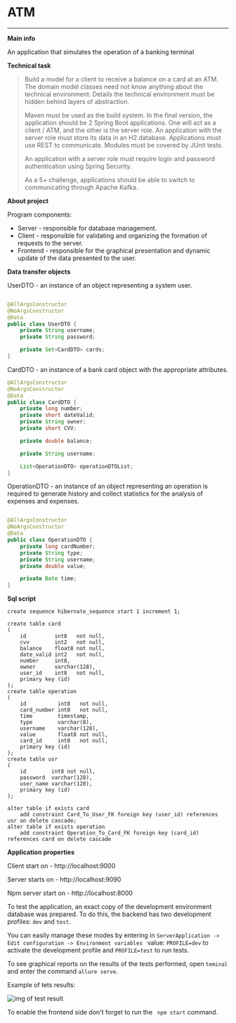 # ATM

___
**Main info**

An application that simulates the operation of a banking terminal

**Technical task**

> Build a model for a client to receive a balance on a card at an ATM. The domain model classes need not know anything about the technical environment. Details the technical environment must be hidden behind layers of abstraction.
>
>Maven must be used as the build system. In the final version, the application should be 2 Spring Boot applications. One will act as a client / ATM, and the other is the server role. An application with the server role must store its data in an H2 database. Applications must use REST to communicate. Modules must be covered by JUnit tests.
>
>An application with a server role must require login and password authentication using Spring Security.
>
>As a 5+ challenge, applications should be able to switch to communicating through Apache Kafka.

**About project**

Program components:

+ Server - responsible for database management.
+ Client - responsible for validating and organizing the formation of requests to the server.
+ Frontend - responsible for the graphical presentation and dynamic update of the data presented to the user.

**Data transfer objects**

UserDTO - an instance of an object representing a system user.

```java

@AllArgsConstructor
@NoArgsConstructor
@Data
public class UserDTO {
    private String username;
    private String password;

    private Set<CardDTO> cards;
}
```

CardDTO - an instance of a bank card object with the appropriate attributes.

```java
@AllArgsConstructor
@NoArgsConstructor
@Data
public class CardDTO {
    private long number;
    private short dateValid;
    private String owner;
    private short CVV;

    private double balance;

    private String username;

    List<OperationDTO> operationDTOList;
}
```

OperationDTO - an instance of an object representing an operation is required to generate history and collect statistics
for the analysis of expenses and expenses.

```java

@AllArgsConstructor
@NoArgsConstructor
@Data
public class OperationDTO {
    private long cardNumber;
    private String type;
    private String username;
    private double value;

    private Date time;
}
```

**Sql script**

```postgresql
create sequence hibernate_sequence start 1 increment 1;

create table card
(
    id         int8   not null,
    cvv        int2   not null,
    balance    float8 not null,
    date_valid int2   not null,
    number     int8,
    owner      varchar(128),
    user_id    int8   not null,
    primary key (id)
);
create table operation
(
    id          int8   not null,
    card_number int8   not null,
    time        timestamp,
    type        varchar(8),
    username    varchar(128),
    value       float8 not null,
    card_id     int8   not null,
    primary key (id)
);
create table usr
(
    id        int8 not null,
    password  varchar(128),
    user_name varchar(128),
    primary key (id)
);

alter table if exists card
    add constraint Card_To_User_FK foreign key (user_id) references usr on delete cascade;
alter table if exists operation
    add constraint Operation_To_Card_FK foreign key (card_id) references card on delete cascade
```

**Application properties**

Client start on - http://localhost:9000

Server starts on - http://localhost:9090

Npm server start on -  http://localhost:8000

To test the application, an exact copy of the development environment database was prepared. To do this, the backend has two development profiles: ``` dev ``` and ``` test ```.

You can easily manage these modes by entering in ```ServerApplication -> Edit configuration -> Environment variables ``` value: ``` PROFILE=dev ``` to activate the development profile and ``` PROFILE=test ``` to run tests.

To see graphical reports on the results of the tests performed, open ```teminal ``` and enter the command ``` allure serve ```.

Example of tets results:

![img of test result](https://i.ibb.co/WWqy4B0/Report.png)

To enable the frontend side don't forget to run the ``` npm start``` command.
